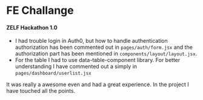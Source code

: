 # FE Challange

#### ZELF Hackathon 1.0

- I had trouble login in Auth0, but how to handle authentication authorization has been commented out in `pages/auth/form.jsx` and the authorization part has been mentioned in `components/layout/layout.jsx`.
- For the table I had to use data-table-component library. For better understanding I have commented out a simply in `pages/dashboard/userlist.jsx`

It was really a awesome even and had a great experience. In the project I have touched all the points.

